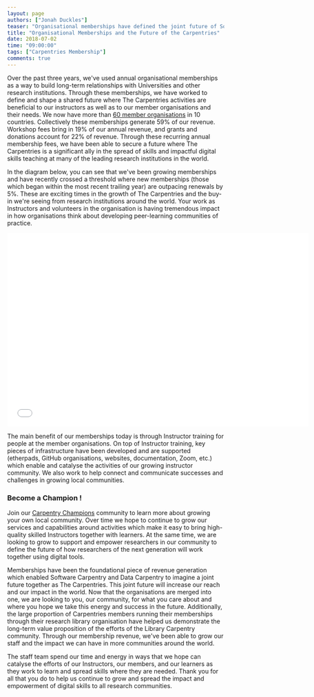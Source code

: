 ```yaml
---
layout: page
authors: ["Jonah Duckles"]
teaser: "Organisational memberships have defined the joint future of Software Carpentry and Data Carpentry together as The Carpentries"
title: "Organisational Memberships and the Future of the Carpentries"
date: 2018-07-02
time: "09:00:00"
tags: ["Carpentries Membership"]
comments: true
---
```


Over the past three years, we've used annual organisational memberships as a way to build long-term relationships with Universities and other research institutions. Through these memberships, we have worked to define and shape a shared future where The Carpentries activities are beneficial to our instructors as well as to our member organisations and their needs. We now have more than [60 member organisations](http://static.carpentries.org/members/) in 10 countries. Collectively these memberships generate 59% of our revenue. Workshop fees bring in 19% of our annual revenue, and grants and donations account for 22% of revenue. Through these recurring annual membership fees, we have been able to secure a future where The Carpentries is a significant ally in the spread of skills and impactful digital skills teaching at many of the leading research institutions in the world.

In the diagram below, you can see that we've been growing memberships and have recently crossed a threshold where new memberships (those which began within the most recent trailing year) are outpacing renewals by 5%. These are exciting times in the growth of The Carpentries and the buy-in we're seeing from research institutions around the world. Your work as Instructors and volunteers in the organisation is having tremendous impact in how organisations think about developing peer-learning communities of practice.

<iframe src="{{ site.urlimg }}blog/2018/07/membership_sankey.html" width="700" height="450" frameborder="0" style="border:0"></iframe>

The main benefit of our memberships today is through Instructor training for people at the member organisations. On top of Instructor training, key pieces of infrastructure have been developed and are supported (etherpads, GitHub organisations, websites, documentation, Zoom, etc.) which enable and catalyse the activities of our growing instructor community. We also work to help connect and communicate successes and challenges in growing local communities. 

### Become a Champion !

Join our [Carpentry Champions](http://static.carpentries.org/community/#champions) community to learn more about growing your own local community. Over time we hope to continue to grow our services and capabilities around activities which make it easy to bring high-quality skilled Instructors together with learners. At the same time, we are looking to grow to support and empower researchers in our community to define the future of how researchers of the next generation will work together using digital tools.

Memberships have been the foundational piece of revenue generation which enabled Software Carpentry and Data Carpentry to imagine a joint future together as The Carpentries. This joint future will increase our reach and our impact in the world. Now that the organisations are merged into one, we are looking to you, our community, for what you care about and where you hope we take this energy and success in the future. Additionally, the large proportion of Carpentries members running their memberships through their research library organisation have helped us demonstrate the long-term value proposition of the efforts of the Library Carpentry community. Through our membership revenue, we've been able to grow our staff and the impact we can have in more communities around the world.

The staff team spend our time and energy in ways that we hope can catalyse the efforts of our Instructors, our members, and our learners as they work to learn and spread skills where they are needed. Thank you for all that you do to help us continue to grow and spread the impact and empowerment of digital skills to all research communities.
